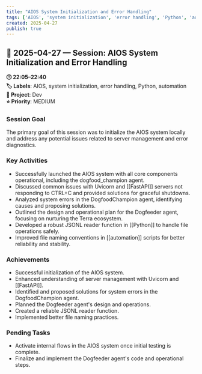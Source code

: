 ```yaml
---
title: "AIOS System Initialization and Error Handling"
tags: ['AIOS', 'system initialization', 'error handling', 'Python', 'automation']
created: 2025-04-27
publish: true
---
```


## 📅 2025-04-27 — Session: AIOS System Initialization and Error Handling

**🕒 22:05–22:40**  
**🏷️ Labels**: AIOS, system initialization, error handling, Python, automation  
**📂 Project**: Dev  
**⭐ Priority**: MEDIUM  


### Session Goal
The primary goal of this session was to initialize the AIOS system locally and address any potential issues related to server management and error diagnostics.

### Key Activities
- Successfully launched the AIOS system with all core components operational, including the dogfood_champion agent.
- Discussed common issues with Uvicorn and [[FastAPI]] servers not responding to CTRL+C and provided solutions for graceful shutdowns.
- Analyzed system errors in the DogfoodChampion agent, identifying causes and proposing solutions.
- Outlined the design and operational plan for the Dogfeeder agent, focusing on nurturing the Terra ecosystem.
- Developed a robust JSONL reader function in [[Python]] to handle file operations safely.
- Improved file naming conventions in [[automation]] scripts for better reliability and stability.

### Achievements
- Successful initialization of the AIOS system.
- Enhanced understanding of server management with Uvicorn and [[FastAPI]].
- Identified and proposed solutions for system errors in the DogfoodChampion agent.
- Planned the Dogfeeder agent's design and operations.
- Created a reliable JSONL reader function.
- Implemented better file naming practices.

### Pending Tasks
- Activate internal flows in the AIOS system once initial testing is complete.
- Finalize and implement the Dogfeeder agent's code and operational steps.
